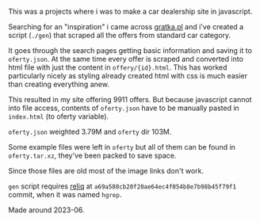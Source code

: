 This was a projects where i was to make a car dealership site in javascript.

Searching for an "inspiration" i came across [gratka.pl](https://gratka.pl) and i've created a script (`./gen`) that scraped all the offers from standard car category.

It goes through the search pages getting basic information and saving it to `oferty.json`. At the same time every offer is scraped and converted into html file with just the content in `offery/{id}.html`. This has worked particularly nicely as styling already created html with css is much easier than creating everything anew.

This resulted in my site offering 9911 offers. But because javascript cannot into file access, contents of `oferty.json` have to be manually pasted in `index.html` (to oferty variable).

`oferty.json` weighted 3.79M and `oferty` dir 103M.

Some example files were left in `oferty` but all of them can be found in `oferty.tar.xz`, they've been packed to save space.

Since those files are old most of the image links don't work.

`gen` script requires [reliq](https://github.com/TUVIMEN/reliq) at `a69a580cb20f20ae64ec4f054b8e7b98b45f79f1` commit, when it was named `hgrep`.

Made around 2023-06.
